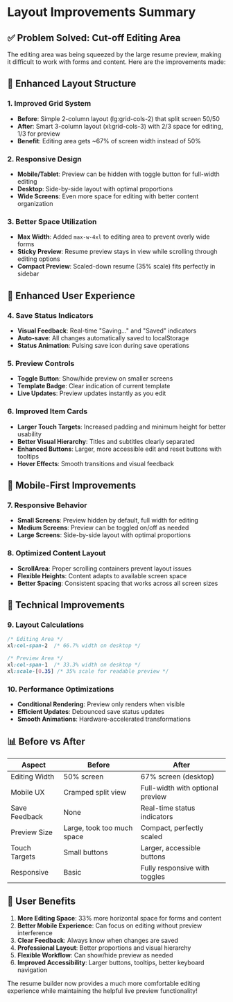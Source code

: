 # Layout Improvements Summary

## ✅ Problem Solved: Cut-off Editing Area

The editing area was being squeezed by the large resume preview, making it difficult to work with forms and content. Here are the improvements made:

## 🎨 Enhanced Layout Structure

### 1. **Improved Grid System**
- **Before**: Simple 2-column layout (lg:grid-cols-2) that split screen 50/50
- **After**: Smart 3-column layout (xl:grid-cols-3) with 2/3 space for editing, 1/3 for preview
- **Benefit**: Editing area gets ~67% of screen width instead of 50%

### 2. **Responsive Design**
- **Mobile/Tablet**: Preview can be hidden with toggle button for full-width editing
- **Desktop**: Side-by-side layout with optimal proportions
- **Wide Screens**: Even more space for editing with better content organization

### 3. **Better Space Utilization**
- **Max Width**: Added `max-w-4xl` to editing area to prevent overly wide forms
- **Sticky Preview**: Resume preview stays in view while scrolling through editing options
- **Compact Preview**: Scaled-down resume (35% scale) fits perfectly in sidebar

## 🔧 Enhanced User Experience

### 4. **Save Status Indicators**
- **Visual Feedback**: Real-time "Saving..." and "Saved" indicators
- **Auto-save**: All changes automatically saved to localStorage
- **Status Animation**: Pulsing save icon during save operations

### 5. **Preview Controls**
- **Toggle Button**: Show/hide preview on smaller screens
- **Template Badge**: Clear indication of current template
- **Live Updates**: Preview updates instantly as you edit

### 6. **Improved Item Cards**
- **Larger Touch Targets**: Increased padding and minimum height for better usability
- **Better Visual Hierarchy**: Titles and subtitles clearly separated
- **Enhanced Buttons**: Larger, more accessible edit and reset buttons with tooltips
- **Hover Effects**: Smooth transitions and visual feedback

## 📱 Mobile-First Improvements

### 7. **Responsive Behavior**
- **Small Screens**: Preview hidden by default, full width for editing
- **Medium Screens**: Preview can be toggled on/off as needed
- **Large Screens**: Side-by-side layout with optimal proportions

### 8. **Optimized Content Layout**
- **ScrollArea**: Proper scrolling containers prevent layout issues
- **Flexible Heights**: Content adapts to available screen space
- **Better Spacing**: Consistent spacing that works across all screen sizes

## 🎯 Technical Improvements

### 9. **Layout Calculations**
```css
/* Editing Area */
xl:col-span-2  /* 66.7% width on desktop */

/* Preview Area */  
xl:col-span-1  /* 33.3% width on desktop */
xl:scale-[0.35] /* 35% scale for readable preview */
```

### 10. **Performance Optimizations**
- **Conditional Rendering**: Preview only renders when visible
- **Efficient Updates**: Debounced save status updates
- **Smooth Animations**: Hardware-accelerated transformations

## 📊 Before vs After

| Aspect | Before | After |
|--------|--------|-------|
| Editing Width | 50% screen | 67% screen (desktop) |
| Mobile UX | Cramped split view | Full-width with optional preview |
| Save Feedback | None | Real-time status indicators |
| Preview Size | Large, took too much space | Compact, perfectly scaled |
| Touch Targets | Small buttons | Larger, accessible buttons |
| Responsive | Basic | Fully responsive with toggles |

## 🎉 User Benefits

1. **More Editing Space**: 33% more horizontal space for forms and content
2. **Better Mobile Experience**: Can focus on editing without preview interference
3. **Clear Feedback**: Always know when changes are saved
4. **Professional Layout**: Better proportions and visual hierarchy
5. **Flexible Workflow**: Can show/hide preview as needed
6. **Improved Accessibility**: Larger buttons, tooltips, better keyboard navigation

The resume builder now provides a much more comfortable editing experience while maintaining the helpful live preview functionality!
